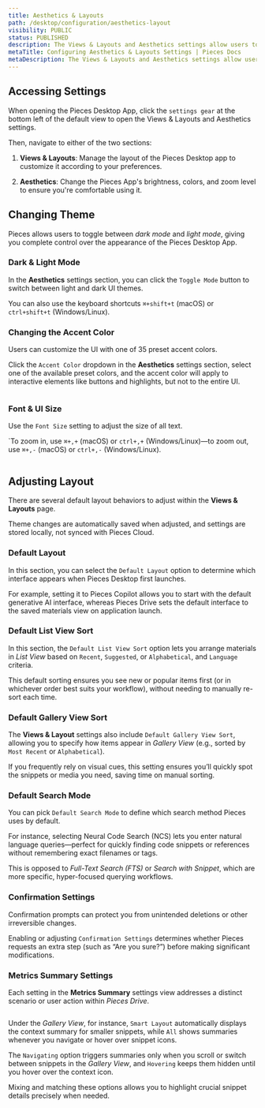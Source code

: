 ```yaml
---
title: Aesthetics & Layouts
path: /desktop/configuration/aesthetics-layout
visibility: PUBLIC
status: PUBLISHED
description: The Views & Layouts and Aesthetics settings allow users to adjust the visual appearance of the app, including dark and light-themed UI modes, accent colors, and UI scaling.
metaTitle: Configuring Aesthetics & Layouts Settings | Pieces Docs
metaDescription: The Views & Layouts and Aesthetics settings allow users to adjust the visual appearance of the app, including dark and light-themed UI modes, accent colors, and UI scaling.
---
```


## Accessing Settings

When opening the Pieces Desktop App, click the `settings gear` at the bottom left of the default view to open the Views & Layouts and Aesthetics settings.

Then, navigate to either of the two sections:

1. **Views & Layouts**: Manage the layout of the Pieces Desktop app to customize it according to your preferences.

2. **Aesthetics**: Change the Pieces App's brightness, colors, and zoom level to ensure you're comfortable using it.

## Changing Theme

Pieces allows users to toggle between *dark mode* and *light mode*, giving you complete control over the appearance of the Pieces Desktop App.

### Dark & Light Mode

In the **Aesthetics** settings section, you can click the `Toggle Mode` button to switch between light and dark UI themes.

You can also use the keyboard shortcuts `⌘+shift+t` (macOS) or `ctrl+shift+t` (Windows/Linux).

### Changing the Accent Color

Users can customize the UI with one of 35 preset accent colors.

Click the `Accent Color` dropdown in the **Aesthetics** settings section, select one of the available preset colors, and the accent color will apply to interactive elements like buttons and highlights, but not to the entire UI.

<Image src="https://storage.googleapis.com/hashnode_product_documentation_assets/desktop_app_assets/desktop_app_MAIN/new_media/Settings/Aesthetics/changing_colors.png" alt="" align="center" fullwidth="true" />

### Font & UI Size

Use the `Font Size` setting to adjust the size of all text.

\`To zoom in, use `⌘+,+` (macOS) or `ctrl+,+` (Windows/Linux)—to zoom out, use `⌘+,-` (macOS) or `ctrl+,-` (Windows/Linux).

<Image src="https://storage.googleapis.com/hashnode_product_documentation_assets/desktop_app_assets/desktop_app_MAIN/new_media/Settings/Aesthetics/aesthetics_settings.png" alt="" align="center" fullwidth="true" />

## Adjusting Layout

There are several default layout behaviors to adjust within the **Views & Layouts** page.

<Callout type="tip">
  Theme changes are automatically saved when adjusted, and settings are stored locally, not synced with Pieces Cloud.
</Callout>

### Default Layout

In this section, you can select the `Default Layout` option to determine which interface appears when Pieces Desktop first launches.

For example, setting it to Pieces Copilot allows you to start with the default generative AI interface, whereas Pieces Drive sets the default interface to the saved materials view on application launch.

### Default List View Sort

In this section, the `Default List View Sort` option lets you arrange materials in *List View* based on `Recent`, `Suggested`, or `Alphabetical`, and `Language` criteria.

This default sorting ensures you see new or popular items first (or in whichever order best suits your workflow), without needing to manually re-sort each time.

### Default Gallery View Sort

The **Views & Layout** settings also include `Default Gallery View Sort`, allowing you to specify how items appear in *Gallery View* (e.g., sorted by `Most Recent` or `Alphabetical`).

If you frequently rely on visual cues, this setting ensures you’ll quickly spot the snippets or media you need, saving time on manual sorting.

### Default Search Mode

You can pick `Default Search Mode` to define which search method Pieces uses by default.

For instance, selecting Neural Code Search (NCS) lets you enter natural language queries—perfect for quickly finding code snippets or references without remembering exact filenames or tags.

This is opposed to *Full-Text Search (FTS)* or *Search with Snippet*, which are more specific, hyper-focused querying workflows.

### Confirmation Settings

Confirmation prompts can protect you from unintended deletions or other irreversible changes.

Enabling or adjusting `Confirmation Settings` determines whether Pieces requests an extra step (such as “Are you sure?”) before making significant modifications.

### Metrics Summary Settings

Each setting in the **Metrics Summary** settings view addresses a distinct scenario or user action within *Pieces Drive*.

<Image src="https://storage.googleapis.com/hashnode_product_documentation_assets/desktop_app_assets/desktop_app_MAIN/new_media/Settings/Aesthetics/metric_settings_overview.png" alt="" align="center" fullwidth="true" />

Under the *Gallery View*, for instance, `Smart Layout` automatically displays the context summary for smaller snippets, while `All` shows summaries whenever you navigate or hover over snippet icons.

The `Navigating` option triggers summaries only when you scroll or switch between snippets in the *Gallery View*, and `Hovering` keeps them hidden until you hover over the context icon.

Mixing and matching these options allows you to highlight crucial snippet details precisely when needed.